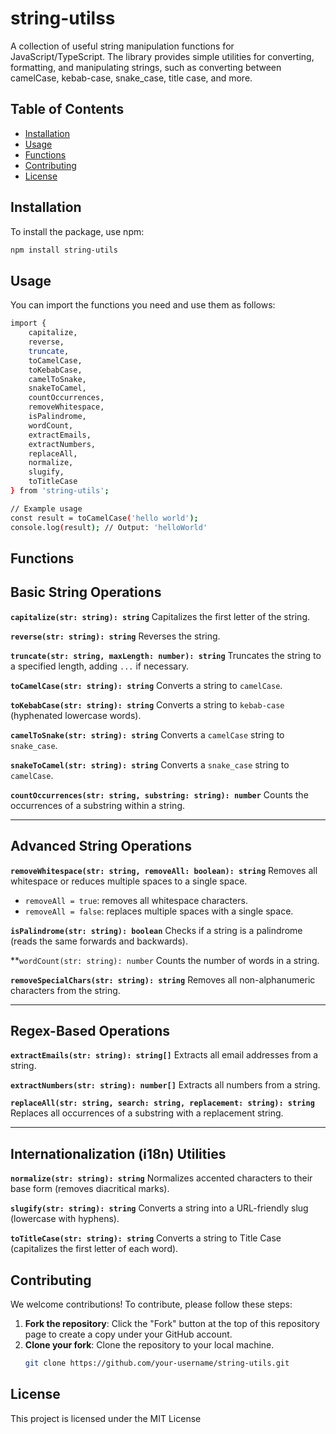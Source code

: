 # string-utilss

A collection of useful string manipulation functions for JavaScript/TypeScript. The library provides simple utilities for converting, formatting, and manipulating strings, such as converting between camelCase, kebab-case, snake_case, title case, and more.

## Table of Contents
- [Installation](#installation)
- [Usage](#usage)
- [Functions](#functions)
- [Contributing](#contributing)
- [License](#license)

## Installation

To install the package, use npm:

```bash
npm install string-utils
```

## Usage

You can import the functions you need and use them as follows:

```bash
import { 
    capitalize,
    reverse,
    truncate,
    toCamelCase,
    toKebabCase,
    camelToSnake,
    snakeToCamel,
    countOccurrences,
    removeWhitespace,
    isPalindrome,
    wordCount,
    extractEmails,
    extractNumbers,
    replaceAll,
    normalize,
    slugify,
    toTitleCase
} from 'string-utils';

// Example usage
const result = toCamelCase('hello world'); 
console.log(result); // Output: 'helloWorld'
```

## Functions

## Basic String Operations

**`capitalize(str: string): string`**
Capitalizes the first letter of the string.

**`reverse(str: string): string`**
Reverses the string.

**`truncate(str: string, maxLength: number): string`**
Truncates the string to a specified length, adding `...` if necessary.

**`toCamelCase(str: string): string`**
Converts a string to `camelCase`.

**`toKebabCase(str: string): string`**
Converts a string to `kebab-case` (hyphenated lowercase words).

**`camelToSnake(str: string): string`**
Converts a `camelCase` string to `snake_case`.

**`snakeToCamel(str: string): string`**
Converts a `snake_case` string to `camelCase`.

**`countOccurrences(str: string, substring: string): number`**
Counts the occurrences of a substring within a string.

---

## Advanced String Operations

**`removeWhitespace(str: string, removeAll: boolean): string`**
Removes all whitespace or reduces multiple spaces to a single space.
- `removeAll = true`: removes all whitespace characters.
- `removeAll = false`: replaces multiple spaces with a single space.

**`isPalindrome(str: string): boolean`**
Checks if a string is a palindrome (reads the same forwards and backwards).

**`wordCount(str: string): number`
Counts the number of words in a string.

**`removeSpecialChars(str: string): string`**
Removes all non-alphanumeric characters from the string.

---

## Regex-Based Operations

**`extractEmails(str: string): string[]`**
Extracts all email addresses from a string.

**`extractNumbers(str: string): number[]`**
Extracts all numbers from a string.

**`replaceAll(str: string, search: string, replacement: string): string`**
Replaces all occurrences of a substring with a replacement string.

---

## Internationalization (i18n) Utilities

**`normalize(str: string): string`**
Normalizes accented characters to their base form (removes diacritical marks).

**`slugify(str: string): string`**
Converts a string into a URL-friendly slug (lowercase with hyphens).

**`toTitleCase(str: string): string`**
Converts a string to Title Case (capitalizes the first letter of each word).


## Contributing

We welcome contributions! To contribute, please follow these steps:

1. **Fork the repository**: Click the "Fork" button at the top of this repository page to create a copy under your GitHub account.
2. **Clone your fork**: Clone the repository to your local machine.
   ```bash
   git clone https://github.com/your-username/string-utils.git
   ```


## License

This project is licensed under the MIT License
